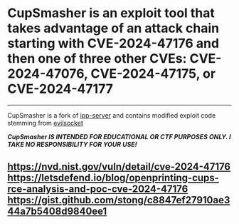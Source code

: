 # CupSmasher is an exploit tool that takes advantage of an attack chain starting with CVE-2024-47176 and then one of three other CVEs: CVE-2024-47076, CVE-2024-47175, or CVE-2024-47177
---
CupSmasher is a fork of [ipp-server](https://github.com/h2g2bob/ipp-server) and contains modified exploit code stemming from [evilsocket](https://github.com/evilsocket)

<b><i>CupSmasher IS INTENDED FOR EDUCATIONAL OR CTF PURPOSES ONLY. I TAKE NO RESPONSIBILITY FOR YOUR USE!</i></b>

https://nvd.nist.gov/vuln/detail/cve-2024-47176<br />
https://letsdefend.io/blog/openprinting-cups-rce-analysis-and-poc-cve-2024-47176<br />
https://gist.github.com/stong/c8847ef27910ae344a7b5408d9840ee1<br />
---
